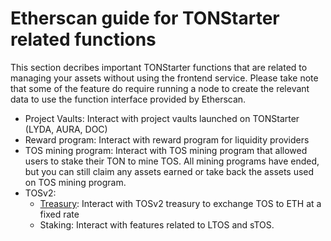 # Etherscan guide for TONStarter related functions
This section decribes important TONStarter functions that are related to managing your assets without using the frontend service. Please take note that some of the feature do require running a node to create the relevant data to use the function interface provided by Etherscan. 
- Project Vaults: Interact with project vaults launched on TONStarter (LYDA, AURA, DOC)
- Reward program: Interact with reward program for liquidity providers
- TOS mining program: Interact with TOS mining program that allowed users to stake their TON to mine TOS. All mining programs have ended, but you can still claim any assets earned or take back the assets used on TOS mining program. 
- TOSv2: 
    - [Treasury](TOSv2&#32;Treasury.md): Interact with TOSv2 treasury to exchange TOS to ETH at a fixed rate 
    - Staking: Interact with features related to LTOS and sTOS. 
